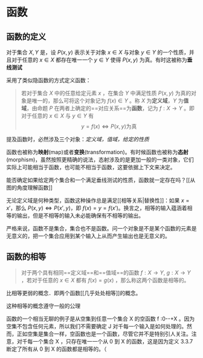 # 函数

## 函数的定义

对于集合 $X,Y$ 是，设 $P(x,y)$ 表示关于对象 $x \in X$ 与对象 $y \in Y$ 的一个性质，并且对于任意的 $x \in X$ 都存在唯一一个 $y \in Y$ 使得 $P(x,y)$ 为真。有时这被称为**垂线测试**

采用了类似隐函数的方式定义函数：

> 若对于集合 $X$ 中的任意给定元素 $x$ ，在集合 $Y$ 中满足性质 $P(x,y)$ 为真的对象是唯一的，那么可将这个对象记为 $f(x) \in Y$ 。称 $X$ 为**定义域**，$Y$ 为**值域**，由命题 $P$ 在两者上确定的==对应关系==为**函数**，记为 $f:X \to Y$ 。即对于任意的  $x \in X$ 与 $y \in Y$ 有
> $$ y = f(x) \Longleftrightarrow P(x,y) \text{为真} $$

提及函数时，必然涉及三个对象：*定义域，值域，给定的性质*

函数也被称为**映射**(map)或者**变换**(transformation)。有时候函数也被称为**态射**(morphism)，虽然按照更精确的说法，态射涉及的是更加一般的一类对象，它们实际上可能相当于函数，也可能不相当于函数，这要依据上下文来决定。

能否确定如果给定两个集合和一个满足垂线测试的性质，函数就一定存在吗？[[从图的角度理解函数]]

无论定义域是何种类型，函数这种操作总是满足[[相等关系|替换性]]：如果 $x = x'$，那么 $P(x,y) \Longleftrightarrow P(x',y)$，即 $f(x)=y=f(x')$。换言之，相等的输入蕴涵着相等的输出，但是不相等的输入未必能确保有不相等的输出。

严格来说，函数不是集合，集合也不是函数。问一个对象是不是某个函数的元素是无意义的，把一个集合应用到某个输入上从而产生输出也是无意义的。

## 函数的相等

> 对于两个具有相同==定义域==和==值域==的函数 $f: X \to Y,\ g: X \to Y$ ，若对于任意的 $x \in X$ 都有 $f(x)=g(x)$ ，那么称这两个函数是相等的。



比相等更弱的概念．即两个函数[[几乎处处相等]]的概念。

这种相等的概念遵守一般的公理

函数的一个相当无聊的例子是从空集到任意一个集合 X 的空函数
f :0--+X 。因为空集不包含任何元素，所以我们不需要确定 J 对千每一个输入是如何处理的。然而，正如空集是集合一样，空函数也是一个函数，尽管它并不是特别引人关注。注意，对千每一个集合 X ，只存在唯一一个从 0 到 X 的函数，这是因为定义 3.3.7 断定了所有从 0 到 X 的函数都是相等的。（



